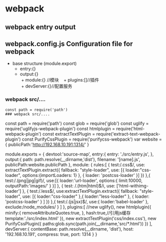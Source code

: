 # webpack
## webpack entry output
## webpack.config.js  Configuration file for webpack
+ base structure (module.export)
  +  entry:{} 
  +  output:{}  
  +  module:{} //模块  
  +  plugins:[]//插件  
  +  devServer:{}//配置服务  
### webpack src/....
```
const path = require('path')
### webpack src/....
```
const path = require('path')
const glob = require('glob')
const uglify = require('uglifyjs-webpack-plugin')
const htmlplugin = require('html-webpack-plugin')
const extractTextPlugin = require('extract-text-webpack-plugin')
const PurifyCssPlugin = require('purifycss-webpack')
var website = {
  publicPath:'http://192.168.10.191:1314/'
}

module.exports = {
  devtool:'source-map',
  entry:{
    entry: './src/entry.js',
  },
  output:{
    path: path.resolve(__dirname,'dist'),
    filename: '[name].js',
    publicPath:website.publicPath
  },
  module: {
    rules:[
      {
        test:/\.css$/,
        use: extractTextPlugin.extract({
          fallback: "style-loader",
          use: [{
            loader:"css-loader",
            options:{importLoaders: 1}
          }, {
            loader: 'postcss-loader'
        }]
        })
      },{
        test:/\.(png|jpg|gif)/,
        use:[{
          loader:'url-loader',
          options:{
            limit:10000,
            outputPath:'images/'
          }
        }]
      },
      {
        test: /\.(htm|html)$/i,
        use: ['html-withimg-loader']
      },
      {
        test:/\.less$/,
        use:extractTextPlugin.extract({
          fallback: "style-loader",
          use: [{
            loader:"css-loader"
          },{
            loader:"less-loader"
          }, {
            loader: 'postcss-loader'
          }
        ]
        })
      },{
        test:/\.(js|jsx)$/,
        use:{
          loader:'babel-loader'
        },
        exclude:/node_modules/
      }
    ]
  },
  plugins:[
    //new uglify(),
    new htmlplugin({
      minify:{
        removeAttributeQuotes:true,
      },
      hash:true,//引用js缓存 
      template:'./src/index.html'
    }),
    new extractTextPlugin('css/index.css'),
    new PurifyCssPlugin({
      paths:glob.sync(path.join(__dirname,'src/*.html'))
    })
  ],
  devServer:{
    contentBase: path.resolve(__dirname, 'dist'),
    host: '192.168.10.191',
    compress: true,
    port: 1314
  }
}
```
